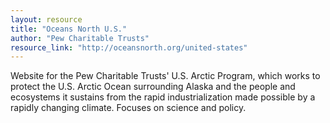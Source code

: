 ```yaml
---
layout: resource
title: "Oceans North U.S."
author: "Pew Charitable Trusts"
resource_link: "http://oceansnorth.org/united-states"
---
```


Website for the Pew Charitable Trusts' U.S. Arctic Program, which works to protect the U.S. Arctic Ocean surrounding Alaska and the people and ecosystems it sustains from the rapid industrialization made possible by a rapidly changing climate.  Focuses on science and policy.
